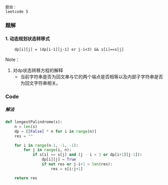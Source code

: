 
```
题目：  
leetcode 5
```

### 题解
#### 1. 动态规划状态转移式
```
    dp[i][j] = (dp[i-1][j-1] or j-i<3) && s[i]==s[j]
```
Note：
1. 对dp状态转移方程的解释
    - 当前字符串是否为回文串与它的两个端点是否相等以及内部子字符串是否为回文字符串相关。

### Code
##### 解法
```python
def longestPalindrome(s):
    n = len(s)
    dp = [[False] * n for i in range(n)]
    res = ""

    for i in range(n-1, -1, -1):
        for j in range(i, n):
            if s[i] == s[j] and (j - i < 3 or dp[i+1][j-1]):
                dp[i][j] = True
                if not res or j-i+1 > len(res):
                    res = s[i:j+1]

    return res
```
